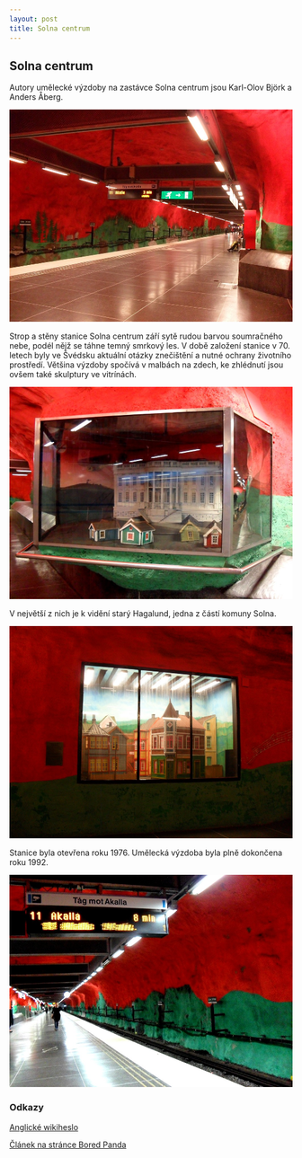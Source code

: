 ```yaml
---
layout: post
title: Solna centrum
---
```

## Solna centrum

Autory umělecké výzdoby na zastávce Solna centrum jsou Karl-Olov Björk a Anders Åberg.

![](/images/solna/obr1.jpg)

Strop a stěny stanice Solna centrum září sytě rudou barvou soumračného nebe, podél nějž se táhne temný smrkový les. V době založení stanice v 70. letech byly ve Švédsku aktuální otázky znečištění a nutné ochrany životního prostředí. Většina výzdoby spočívá v malbách na zdech, ke zhlédnutí jsou ovšem také skulptury ve vitrínách.

![](/images/solna/obr2.jpg)

V největší z nich je k vidění starý Hagalund, jedna z částí komuny Solna.

![](/images/solna/obr3.jpg)

Stanice byla otevřena roku 1976. Umělecká výzdoba byla plně dokončena roku 1992.

![](/images/solna/obr4.jpg)

### Odkazy

[Anglické wikiheslo](https://en.wikipedia.org/wiki/Solna_centrum_metro_station)

[Článek na stránce Bored Panda](http://www.boredpanda.com/stockholm-metro-art-solna-centrum/)

